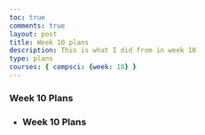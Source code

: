 ```yaml
---
toc: true
comments: true
layout: post
title: Week 10 plans
description: This is what I did from in week 10
type: plans
courses: { compsci: {week: 10} }
---
```


### Week 10 Plans
- ### Week 10 Plans
